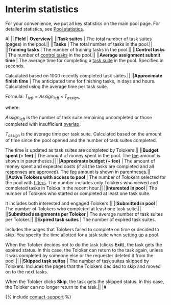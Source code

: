 # Interim statistics

For your convenience, we put all key statistics on the main pool page. For detailed statistics, see [Pool statistics](pool_statistic-pool.md).

#|
|| **Field**  | **Overview**||
||**Task suites** | The total number of task suites (pages) in the pool.||
||**Tasks** | The total number of tasks in the pool.||
||**Training tasks** | The number of training tasks in the pool.||
||**Control tasks** | The number of [control tasks](../../glossary.md#control-task) in the pool.||
||**Average assignment submit time** | The average time for completing a [task suite](../../glossary.md#task-suite) in the pool. Specified in seconds.

Calculated based on 1000 recently completed task suites.||
||**Approximate finish time** | The anticipated time for finishing tasks, in days and hours. Calculated using the average time per task suite.

Formula: $T_{left}={Assign_{left}}\times{T_{assign}}$,

where:

$Assign_{left}$ is the number of task suite remaining uncompleted or those completed with insufficient [overlap](../../glossary.md#overlap).

$T_{assign}$ is the average time per task suite. Calculated based on the amount of time since the pool opened and the number of task suites completed.

The time is updated as task suites are completed by Tolokers.||
||**Budget spent (+ fee)** | The amount of money spent in the pool. The [fee](budget.md) amount is shown in parentheses.||
||**Approximate budget (+ fee)** | The amount of money spent and expected costs (if all the tasks are completed and all responses are approved). The [fee](../../glossary.md#fee) amount is shown in parentheses.||
||**Active Tolokers with access to pool** | The number of Tolokers selected for the pool with [filters](filters.md). The number includes only Tolokers who viewed and completed tasks in Toloka in the recent hour.||
||**Interested in pool** | The number of Tolokers who started or completed at least one task suite.

It includes both interested and engaged Tolokers.||
||**Submitted in pool** | The number of Tolokers who completed at least one task suite.||
||**Submitted assignments per Toloker** | The average number of task suites per Toloker.||
||**Expired task suites** | The number of expired task suites.

Includes the pages that Tolokers failed to complete on time or decided to skip. You specify the time allotted for a task suite when [setting up a pool](pool-main.md#table_n3q_vhz_jlb).

When the Toloker decides not to do the task (clicks **Exit**), the task gets the expired status. In this case, the Toloker can return to the task again, unless it was completed by someone else or the requester deleted it from the pool.||
||**Skipped task suites** | The number of task suites skipped by Tolokers. Includes the pages that the Tolokers decided to skip and moved on to the next tasks.

When the Toloker clicks **Skip**, the task gets the skipped status. In this case, the Toloker can no longer return to the task.||
|#

{% include [contact-support](../_includes/contact-support.md) %}